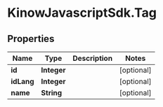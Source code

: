 # KinowJavascriptSdk.Tag

## Properties
Name | Type | Description | Notes
------------ | ------------- | ------------- | -------------
**id** | **Integer** |  | [optional] 
**idLang** | **Integer** |  | [optional] 
**name** | **String** |  | [optional] 


